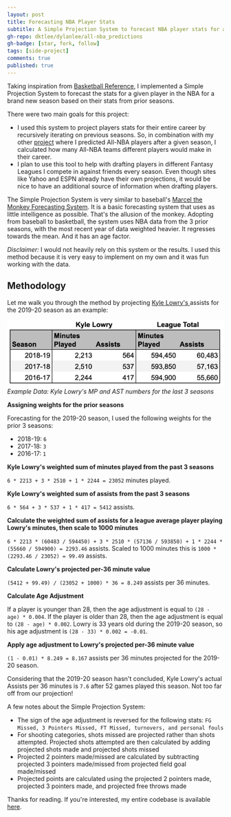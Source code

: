 ```yaml
---
layout: post
title: Forecasting NBA Player Stats
subtitle: A Simple Projection System to forecast NBA player stats for a new season
gh-repo: dktlee/dylanlee/all-nba_predictions
gh-badge: [star, fork, follow]
tags: [side-project]
comments: true
published: true
---
```


Taking inspiration from <a target="_blank" href="https://www.basketball-reference.com/">Basketball Reference</a>, I implemented a Simple Projection System to forecast the stats for a given player in the NBA for a brand new season based on their stats from prior seasons.

There were two main goals for this project:
- I used this system to project players stats for their entire career by recursively iterating on previous seasons. So, in combination with my other <a target="_blank" href="https://dktlee.github.io/2019-12-28-all-nba-predictions/">project</a> where I predicted All-NBA players after a given season, I calculated how many All-NBA teams different players would make in their career.
- I plan to use this tool to help with drafting players in different Fantasy Leagues I compete in against friends every season. Even though sites like Yahoo and ESPN already have their own projections, it would be nice to have an additional source of information when drafting players.

The Simple Projection System is very similar to baseball's <a target="_blank" href="http://www.tangotiger.net/marcel/">Marcel the Monkey Forecasting System</a>. It is a basic forecasting system that uses as little intelligence as possible. That's the allusion of the monkey. Adopting from baseball to basketball, the system uses NBA data from the 3 prior seasons, with the most recent year of data weighted heavier. It regresses towards the mean. And it has an age factor.

*Disclaimer:* I would not heavily rely on this system or the results. I used this method because it is very easy to implement on my own and it was fun working with the data.

## Methodology

Let me walk you through the method by projecting <a target="_blank" href="https://www.basketball-reference.com/players/l/lowryky01.html">Kyle Lowry's </a> assists for the 2019-20 season as an example:

![Data: Kyle Lowry Assists](/img/kyle_lowry_ast.png)
*Example Data: Kyle Lowry's MP and AST numbers for the last 3 seasons*

**Assigning weights for the prior seasons**

Forecasting for the 2019-20 season, I used the following weights for the prior 3 seasons:
- 2018-19: `6`
- 2017-18: `3`
- 2016-17: `1`

**Kyle Lowry's weighted sum of minutes played from the past 3 seasons**

`6 * 2213 + 3 * 2510 + 1 * 2244 = 23052` minutes played.

**Kyle Lowry's weighted sum of assists from the past 3 seasons**

`6 * 564 + 3 * 537 + 1 * 417 = 5412` assists.

**Calculate the weighted sum of assists for a league average player playing Lowry's minutes, then scale to 1000 minutes**

`6 * 2213 * (60483 / 594450) + 3 * 2510 * (57136 / 593850) + 1 * 2244 * (55660 / 594900) = 2293.46` assists. Scaled to 1000 minutes this is `1000 * (2293.46 / 23052) = 99.49` assists.

**Calculate Lowry's projected per-36 minute value**

`(5412 + 99.49) / (23052 + 1000) * 36 = 8.249` assists per 36 minutes.

**Calculate Age Adjustment**

If a player is younger than 28, then the age adjustment is equal to `(28 - age) * 0.004`. If the player is older than 28, then the age adjustment is equal to `(28 - age) * 0.002`. 
Lowry is 33 years old during the 2019-20 season, so his age adjustment is `(28 - 33) * 0.002 = -0.01`.

**Apply age adjustment to Lowry's projected per-36 minute value**

`(1 - 0.01) * 8.249 = 8.167` assists per 36 minutes projected for the 2019-20 season.

Considering that the 2019-20 season hasn't concluded, Kyle Lowry's actual Assists per 36 minutes is `7.6` after 52 games played this season. Not too far off from our projection!


A few notes about the Simple Projection System:
- The sign of the age adjustment is reversed for the following stats: `FG Missed, 3 Pointers Missed, FT Missed, turnovers, and personal fouls`
- For shooting categories, shots missed are projected rather than shots attempted. Projected shots attempted are then calculated by adding projected shots made and projected shots missed
- Projected 2 pointers made/missed are calculated by subtracting projected 3 pointers made/missed from projected field goal made/missed
- Projected points are calculated using the projected 2 pointers made, projected 3 pointers made, and projected free throws made


Thanks for reading. If you're interested, my entire codebase is available <a target="_blank" href="https://github.com/dktlee/dylanlee/tree/master/all-nba_predictions">here</a>.
